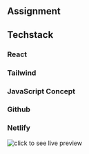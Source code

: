 ## Assignment

## Techstack<br>
 ### React<br>
 ### Tailwind
 ### JavaScript Concept
 ### Github
 ### Netlify


 ![click to see live preview](https://sunny-banoffee-a1307b.netlify.app/)
